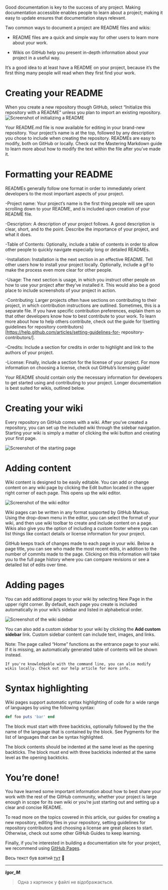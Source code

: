 Good documentation is key to the success of any project. Making
documentation accessible enables people to learn about a project;
making it easy to update ensures that documentation stays relevant.

Two common ways to document a project are README files and wikis:

- README files are a quick and simple way for other users to learn more
about your work.

- Wikis on GitHub help you present in-depth information about your
project in a useful way.

It’s a good idea to at least have a README on your project, because
it’s the first thing many people will read when they first find your
work.


Creating your README
==============
When you create a new repository though GitHub,
select “Initialize this repository with a README” unless you plan to
import an existing repository.
![Screenshot of initializing a README](https://cloud.githubusercontent.com/assets/4122993/16925080/64863a10-4cd7-11e6-8da7-b31a29b769f2.png) 


Your README.md file is now available for editing in your brand-new
repository. Your project’s name is at the top, followed by any
description you chose to include when creating the repository. READMEs
are easy to modify, both on GitHub or locally. Check out the Mastering
Markdown guide to learn more about how to modify the text within the
file after you’ve made it.


Formatting your README 
===================
READMEs generally follow one format in order to
immediately orient developers to the most important aspects of your
project.

-Project name: Your project’s name is the first thing people will see
upon scrolling down to your README, and is included upon creation of
your README file.

-Description: A description of your project follows. A good description
is clear, short, and to the point. Describe the importance of your
project, and what it does.

-Table of Contents: Optionally, include a table of contents in order to
allow other people to quickly navigate especially long or detailed
READMEs.

-Installation: Installation is the next section in an effective README.
Tell other users how to install your project locally. Optionally,
include a gif to make the process even more clear for other people.

-Usage: The next section is usage, in which you instruct other people
on how to use your project after they’ve installed it. This would also
be a good place to include screenshots of your project in action.

-Contributing: Larger projects often have sections on contributing to
their project, in which contribution instructions are outlined.
Sometimes, this is a separate file. If you have specific contribution
preferences, explain them so that other developers know how to best
contribute to your work. To learn more about how to help others
contribute, check out the guide for !(setting guidelines for repository
contributors)[https://help.github.com/articles/setting-guidelines-for-
repository-contributors/].

-Credits: Include a section for credits in order to highlight and link
to the authors of your project.

-License: Finally, include a section for the license of your project.
For more information on choosing a license, check out GitHub’s
licensing guide!

Your README should contain only the necessary information for
developers to get started using and contributing to your project.
Longer documentation is best suited for wikis, outlined below.


Creating your wiki 
==============
Every repository on GitHub comes with a wiki. After
you’ve created a repository, you can set up the included wiki through
the sidebar navigation. Starting your wiki is simply a matter of
clicking the wiki button and creating your first page.

![Screenshot of the starting page](https://guides.github.com/features/wikis/wiki-blank-slate.png)

Adding content 
============
Wiki content is designed to be easily editable. You can
add or change content on any wiki page by clicking the Edit button
located in the upper right corner of each page. This opens up the wiki
editor.

![Screenshot of the wiki editor](https://guides.github.com/features/wikis/wiki-editor.png)

Wiki pages can be written in any format supported by GitHub Markup.
Using the drop-down menu in the editor, you can select the format of
your wiki, and then use wiki toolbar to create and include content on
a page. Wikis also give you the option of including a custom footer
where you can list things like contact details or license information
for your project.

GitHub keeps track of changes made to each page in your wiki. Below a
page title, you can see who made the most recent edits, in addition to
the number of commits made to the page. Clicking on this information
will take you to the full page history where you can compare revisions
or see a detailed list of edits over time.


Adding pages 
============
You can add additional pages to your wiki by selecting
New Page in the upper right corner. By default, each page you create
is included automatically in your wiki’s sidebar and listed in
alphabetical order.

![Screenshot of the wiki sidebar](https://guides.github.com/features/wikis/wiki-sidebar-closeup.png)

You can also add a custom sidebar to your wiki by clicking the **Add
custom sidebar** link. Custom sidebar content can include text, images,
and links.

Note: The page called “Home” functions as the entrance page to your
wiki. If it is missing, an automatically generated table of contents
will be shown instead.
```
If you're knowledgable with the command line, you can also modify
wikis locally. Check out our help article for more info.
```

Syntax highlighting 
=============
Wiki pages support automatic syntax highlighting
of code for a wide range of languages by using the following syntax:

```ruby 
def foo puts 'bar' end 
``` 
The block must start with three
backticks, optionally followed by the the name of the language that is
contained by the block. See Pygments for the list of languages that
can be syntax highlighted.

The block contents should be indented at the same level as the opening
backticks. The block must end with three backticks indented at the
same level as the opening backticks.

You’re done! 
==========
You have learned some important information about how to
best share your work with the rest of the GitHub community, whether
your project is large enough in scope for its own wiki or you’re just
starting out and setting up a clear and concise README.

To read more on the topics covered in this article, our guides for
creating a new repository, editing files in your repository, setting
guidelines for repository contributors and choosing a license are
great places to start. Otherwise, check out some other GitHub Guides
to keep learning.

Finally, if you’re interested in building a documentation site for
your project, we recommend using [GitHub Pages](https://pages.github.com).


Весь текст був взятий [тут](https://guides.github.com/features/wikis/) :crystal_ball:

-----------------------
**_Igor_M_**:

> Одна з картинок у файлі не відображається.
